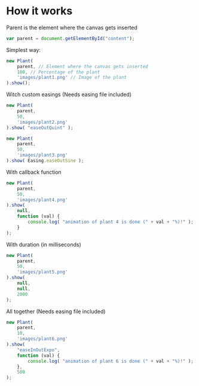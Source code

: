 # How it works


Parent is the element where the canvas gets inserted
```javascript
var parent = document.getElementById("content");
```

Simplest way:
```javascript
new Plant(
    parent, // Element where the canvas gets inserted
    100, // Percentage of the plant
    'images/plant1.png' // Image of the plant
).show();
```
Witch custom easings (Needs easing file included)
```javascript
new Plant(
    parent, 
    50, 
    'images/plant2.png'
).show( "easeOutQuint" );
```
```javascript
new Plant(
    parent, 
    50, 
    'images/plant3.png'
).show( Easing.easeOutSine );
```

With callback function
```javascript
new Plant(
    parent, 
    50, 
    'images/plant4.png'
).show( 
    null, 
    function (val) {
        console.log( "animation of plant 4 is done (" + val + "%)!" );
    }
);
```

With duration (in milliseconds)
```javascript
new Plant(
    parent, 
    50, 
    'images/plant5.png'
).show( 
    null, 
    null, 
    2000 
);
```

All together (Needs easing file included)
```javascript
new Plant(
    parent, 
    10, 
    'images/plant6.png'
).show( 
    "easeInOutExpo", 
    function (val) {
        console.log( "animation of plant 6 is done (" + val + "%)!" );
    }, 
    500 
);
```
